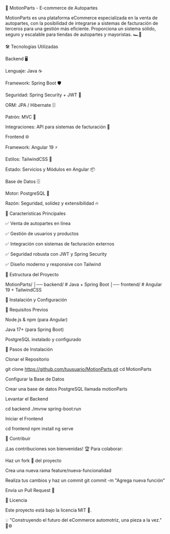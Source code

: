 🚀 MotionParts - E-commerce de Autopartes



MotionParts es una plataforma eCommerce especializada en la venta de autopartes, con la posibilidad de integrarse a sistemas de facturación de terceros para una gestión más eficiente. Proporciona un sistema sólido, seguro y escalable para tiendas de autopartes y mayoristas. 🏎️🔩

🛠️ Tecnologías Utilizadas

Backend 🖥️

Lenguaje: Java ☕

Framework: Spring Boot 🛡️

Seguridad: Spring Security + JWT 🔑

ORM: JPA / Hibernate 🗄️

Patrón: MVC 🔄

Integraciones: API para sistemas de facturación 📑

Frontend 🌐

Framework: Angular 19 ⚡

Estilos: TailwindCSS 🎨

Estado: Servicios y Módulos en Angular 📦

Base de Datos 🗄️

Motor: PostgreSQL 🐘

Razón: Seguridad, solidez y extensibilidad 🔥

📌 Características Principales

✅ Venta de autopartes en línea

✅ Gestión de usuarios y productos

✅ Integración con sistemas de facturación externos

✅ Seguridad robusta con JWT y Spring Security

✅ Diseño moderno y responsive con Tailwind

📂 Estructura del Proyecto

MotionParts/
│── backend/  # Java + Spring Boot
│── frontend/ # Angular 19 + TailwindCSS

🚀 Instalación y Configuración

📌 Requisitos Previos

Node.js & npm (para Angular)

Java 17+ (para Spring Boot)

PostgreSQL instalado y configurado

🔧 Pasos de Instalación

Clonar el Repositorio

git clone https://github.com/tuusuario/MotionParts.git
cd MotionParts

Configurar la Base de Datos

Crear una base de datos PostgreSQL llamada motionParts

Levantar el Backend

cd backend
./mvnw spring-boot:run

Iniciar el Frontend

cd frontend
npm install
ng serve

🎯 Contribuir

¡Las contribuciones son bienvenidas! 🏆 Para colaborar:

Haz un fork 🍴 del proyecto

Crea una nueva rama feature/nueva-funcionalidad

Realiza tus cambios y haz un commit git commit -m "Agrega nueva función"

Envía un Pull Request 📩

📄 Licencia

Este proyecto está bajo la licencia MIT 📝.

💡 "Construyendo el futuro del eCommerce automotriz, una pieza a la vez." 🚗⚙️
